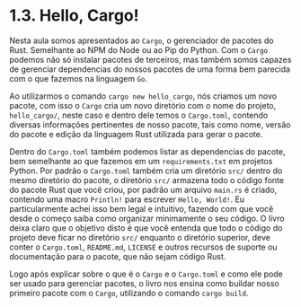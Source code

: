# 1.3. Hello, Cargo!

Nesta aula somos apresentados ao `Cargo`, o gerenciador de pacotes do Rust. Semelhante ao NPM do Node ou ao Pip do Python.
Com o `Cargo` podemos não só instalar pacotes de terceiros, mas também somos capazes de gerenciar dependencias do nossos pacotes de uma forma bem parecida com o que fazemos na linguagem `Go`.

Ao utilizarmos o comando `cargo new hello_cargo`, nós criamos um novo pacote, com isso o `Cargo` cria um novo diretório com o nome do projeto, `hello_cargo/`, neste caso e dentro dele temos o `Cargo.toml`,
contendo diversas informações pertinentes de nosso pacote, tais como nome, versão do pacote e edição da linguagem Rust utilizada para gerar o pacote.

Dentro do `Cargo.toml` também podemos listar as dependencias do pacote, bem semelhante ao que fazemos em um `requirements.txt` em projetos Python. Por padrão o `Cargo.toml` também cria um diretório `src/`
dentro do mesmo diretório do pacote, o diretório `src/` armazena todo o código fonte do pacote Rust que você criou, por padrão um arquivo `main.rs` é criado, contendo uma macro `Println!` para escrever `Hello, World!`.
Eu particularmente achei isso bem legal e intuitivo, fazendo com que você desde o começo saiba como organizar minimamente o seu código. O livro deixa claro que o objetivo disto é que você entenda que todo o código do projeto deve ficar
no diretório `src/` enquanto o diretório superior, deve conter o `Cargo.toml`, `README.md`, `LICENSE` e outros recursos de suporte ou documentação para o pacote, que não sejam código Rust.

Logo após explicar sobre o que é o `Cargo` e o `Cargo.toml` e como ele pode ser usado para gerenciar pacotes, o livro nos ensina como buildar nosso primeiro pacote com o `Cargo`, utilizando o comando `cargo build`.

